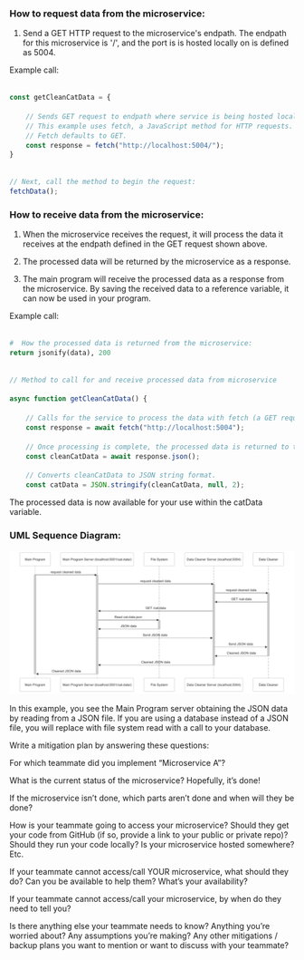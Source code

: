 ### How to request data from the microservice:

1. Send a GET HTTP request to the microservice's endpath. The endpath for this microservice is '/', and the port is is hosted locally on is defined as 5004.

Example call:

```JavaScript

const getCleanCatData = {

    // Sends GET request to endpath where service is being hosted locally.
    // This example uses fetch, a JavaScript method for HTTP requests.
    // Fetch defaults to GET.
    const response = fetch("http://localhost:5004/");
}
```

```JavaScript

// Next, call the method to begin the request:
fetchData();
```

### How to receive data from the microservice:

1. When the microservice receives the request, it will process the data it receives at the endpath defined in the GET request shown above.

2. The processed data will be returned by the microservice as a response.

3. The main program will receive the processed data as a response from the microservice. By saving the received data to a reference variable, it can now be used in your program.

Example call:

```Python

#  How the processed data is returned from the microservice:
return jsonify(data), 200

```

```JavaScript

// Method to call for and receive processed data from microservice

async function getCleanCatData() {

    // Calls for the service to process the data with fetch (a GET request).
    const response = await fetch("http://localhost:5004");

    // Once processing is complete, the processed data is returned to the main program as a response (of JSON objects).
    const cleanCatData = await response.json();

    // Converts cleanCatData to JSON string format.
    const catData = JSON.stringify(cleanCatData, null, 2);

```

The processed data is now available for your use within the catData variable.

### UML Sequence Diagram:

![UML](CS361-A8-2024-10-30-163952.png)

In this example, you see the Main Program server obtaining the JSON data by reading from a JSON file. If you are using a database instead of a JSON file, you will replace with file system read with a call to your database.

Write a mitigation plan by answering these questions:

For which teammate did you implement “Microservice A”?

What is the current status of the microservice? Hopefully, it’s done!

If the microservice isn’t done, which parts aren’t done and when will they be done?

How is your teammate going to access your microservice? Should they get your code from GitHub (if so, provide a link to your public or private repo)? Should they run your code locally? Is your microservice hosted somewhere? Etc.

If your teammate cannot access/call YOUR microservice, what should they do? Can you be available to help them? What’s your availability?

If your teammate cannot access/call your microservice, by when do they need to tell you?

Is there anything else your teammate needs to know? Anything you’re worried about? Any assumptions you’re making? Any other mitigations / backup plans you want to mention or want to discuss with your teammate?
